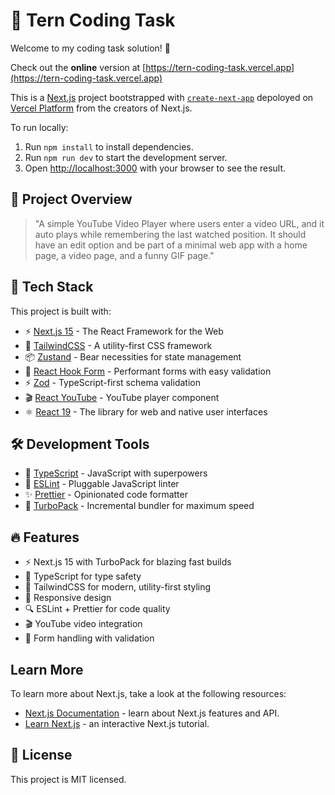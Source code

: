 # 🦅 Tern Coding Task

Welcome to my coding task solution! 👋

Check out the **online** version at [https://tern-coding-task.vercel.app](https://tern-coding-task.vercel.app)

This is a [Next.js](https://nextjs.org) project bootstrapped with [`create-next-app`](https://nextjs.org/docs/app/api-reference/cli/create-next-app) depoloyed on [Vercel Platform](https://vercel.com/new?utm_medium=default-template&filter=next.js&utm_source=create-next-app&utm_campaign=create-next-app-readme) from the creators of Next.js.

To run locally:

1. Run `npm install` to install dependencies.
2. Run `npm run dev` to start the development server.
3. Open [http://localhost:3000](http://localhost:3000) with your browser to see the result.

## 📝 Project Overview

> "A simple YouTube Video Player where users enter a video URL, and it auto plays while remembering the last watched position. It should have an edit option and be part of a minimal web app with a home page, a video page, and a funny GIF page."

## 🚀 Tech Stack

This project is built with:

- ⚡️ [Next.js 15](https://nextjs.org/) - The React Framework for the Web
- 🎨 [TailwindCSS](https://tailwindcss.com/) - A utility-first CSS framework
- 📦 [Zustand](https://zustand-demo.pmnd.rs/) - Bear necessities for state management
- 🎯 [React Hook Form](https://react-hook-form.com/) - Performant forms with easy validation
- ⚡ [Zod](https://zod.dev/) - TypeScript-first schema validation
- 🎬 [React YouTube](https://www.npmjs.com/package/react-youtube) - YouTube player component
- ⚛️ [React 19](https://react.dev/) - The library for web and native user interfaces

## 🛠️ Development Tools

- 💪 [TypeScript](https://www.typescriptlang.org/) - JavaScript with superpowers
- 📏 [ESLint](https://eslint.org/) - Pluggable JavaScript linter
- ✨ [Prettier](https://prettier.io/) - Opinionated code formatter
- 🚀 [TurboPack](https://turbo.build/pack) - Incremental bundler for maximum speed

## 🔥 Features

- ⚡️ Next.js 15 with TurboPack for blazing fast builds
- 💎 TypeScript for type safety
- 🎨 TailwindCSS for modern, utility-first styling
- 📱 Responsive design
- 🔍 ESLint + Prettier for code quality
- 🎬 YouTube video integration
- 📝 Form handling with validation

## Learn More

To learn more about Next.js, take a look at the following resources:

- [Next.js Documentation](https://nextjs.org/docs) - learn about Next.js features and API.
- [Learn Next.js](https://nextjs.org/learn) - an interactive Next.js tutorial.

## 📄 License

This project is MIT licensed.
